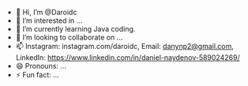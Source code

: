 - 👋 Hi, I’m @Daroidc
- 👀 I’m interested in ...
- 🌱 I’m currently learning Java coding.
- 💞️ I’m looking to collaborate on ...
- 📫 Instagram: instagram.com/daroidc, Email: danynp2@gmail.com, LinkedIn: https://www.linkedin.com/in/daniel-naydenov-589024269/
- 😄 Pronouns: ...
- ⚡ Fun fact: ...

<!---
Daroidc/Daroidc is a ✨ special ✨ repository because its `README.md` (this file) appears on your GitHub profile.
You can click the Preview link to take a look at your changes.
--->
